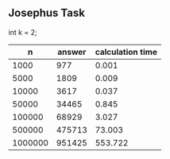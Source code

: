## Josephus Task

int k = 2;

| n | answer | calculation time |
|-------------|-------------|-------------|
| 1000    | 977    | 0.001    |
| 5000    | 1809    | 0.009    |
| 10000    | 3617    | 0.037    |
| 50000    | 34465    | 0.845    |
| 100000    | 68929    | 3.027    |
| 500000    | 475713    | 73.003    |
| 1000000    | 951425    | 553.722    |
